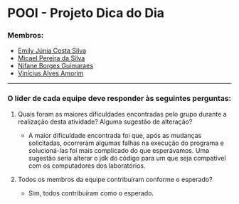 # POOI - Projeto Dica do Dia
### Membros:
- [Emily Júnia Costa Silva](https://github.com/Emillyjs)
- [Micael Pereira da Silva](https://github.com/Mikemps)
- [Nifane Borges Guimaraes](https://github.com/Nifane3)
- [Vinícius Alves Amorim](https://github.com/am0rimdev)

---
### O líder de cada equipe deve responder às seguintes perguntas:

1. Quais foram as maiores dificuldades encontradas pelo grupo durante a realização desta atividade? Alguma sugestão de alteração?
    - A maior dificuldade encontrada foi que, após as mudanças solicitadas, ocorreram algumas falhas na execução do programa e solucioná-las foi mais complicado do que esperávamos. Uma sugestão seria alterar o jdk do código para um que seja compatível com os computadores dos laboratórios.

2. Todos os membros da equipe contribuíram conforme o esperado?
    - Sim, todos contribuíram como o esperado.